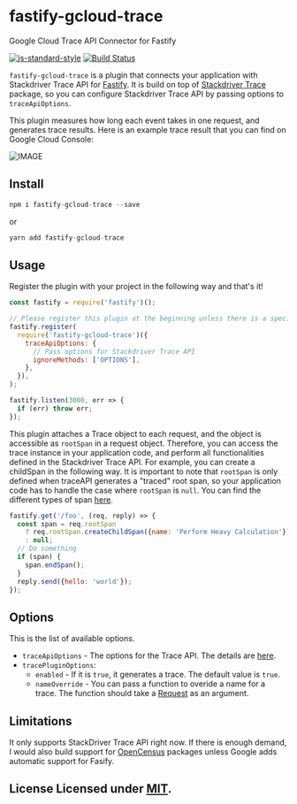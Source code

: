 # fastify-gcloud-trace

Google Cloud Trace API Connector for Fastify

[![js-standard-style](https://img.shields.io/badge/code%20style-standard-brightgreen.svg?style=flat)](http://standardjs.com/) [![Build Status](https://travis-ci.com/mkinoshi/fastify-gcloud-trace.svg?branch=master)](https://travis-ci.org/fastify/fastify-plugin)

`fastify-gcloud-trace` is a plugin that connects your application with Stackdriver Trace API for [Fastify](https://github.com/fastify/fastify). It is build on top of [Stackdriver Trace](https://github.com/googleapis/cloud-trace-nodejs) package, so you can configure Stackdriver Trace API by passing options to `traceApiOptions`.

This plugin measures how long each event takes in one request, and generates trace results. Here is an example trace result that you can find on Google Cloud Console:

![IMAGE](https://user-images.githubusercontent.com/10353744/78461526-240e8e00-76a0-11ea-81f6-08acae83ebef.png)

## Install

```js
npm i fastify-gcloud-trace --save
```

or

```js
yarn add fastify-gcloud-trace
```

## Usage

Register the plugin with your project in the following way and that's it!

```js
const fastify = require('fastify')();

// Please register this plugin at the beginning unless there is a specific reason not to.
fastify.register(
  require('fastify-gcloud-trace')({
    traceApiOptions: {
      // Pass options for Stackdriver Trace API
      ignoreMethods: ['OPTIONS'],
    },
  }),
);

fastify.listen(3000, err => {
  if (err) throw err;
});
```

This plugin attaches a Trace object to each request, and the object is accessible as `rootSpan` in a request object. Therefore, you can access the trace instance in your application code, and perform all functionalities defined in the Stackdriver Trace API. For example, you can create a childSpan in the following way. It is important to note that `rootSpan` is only defined when traceAPI generates a "traced" root span, so your application code has to handle the case where `rootSpan` is `null`. You can find the different types of span [here](https://googleapis.dev/nodejs/trace/latest/classes/UntracedRootSpanData.html).

```js
fastify.get('/foo', (req, reply) => {
  const span = req.rootSpan
    ? req.rootSpan.createChildSpan({name: 'Perform Heavy Calculation'})
    : null;
  // Do something
  if (span) {
    span.endSpan();
  }
  reply.send({hello: 'world'});
});
```

## Options

This is the list of available options.

- `traceApiOptions` - The options for the Trace API. The details are [here](https://googleapis.dev/nodejs/trace/latest/).
- `tracePluginOptions`:
  - `enabled` - If it is `true`, it generates a trace. The default value is `true`.
  - `nameOverride` - You can pass a function to overide a name for a trace. The function should take a [Request](https://www.fastify.io/docs/latest/Request/) as an argument.

## Limitations

It only supports StackDriver Trace API right now. If there is enough demand, I would also build support for [OpenCensus](https://opencensus.io/exporters/supported-exporters/node.js/) packages unless Google adds automatic support for Fasify.

## License Licensed under [MIT](./LICENSE).
